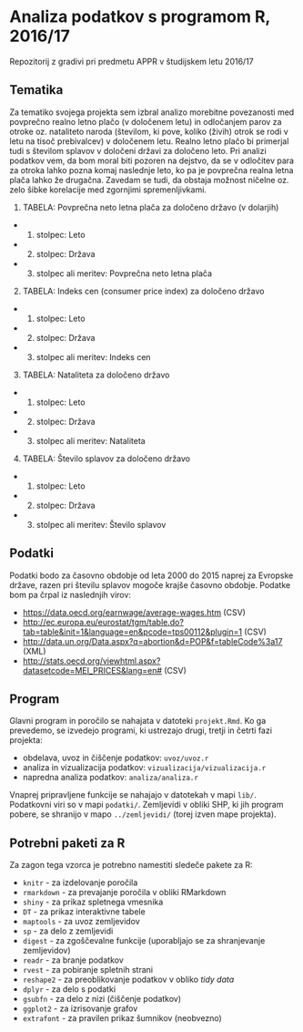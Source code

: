 # Analiza podatkov s programom R, 2016/17

Repozitorij z gradivi pri predmetu APPR v študijskem letu 2016/17

## Tematika

Za tematiko svojega projekta sem izbral analizo morebitne povezanosti med povprečno realno letno plačo (v določenem letu) in odločanjem parov za otroke oz. nataliteto naroda (številom, ki pove, koliko (živih) otrok se rodi v letu na tisoč prebivalcev) v določenem letu. Realno letno plačo bi primerjal tudi s številom splavov v določeni državi za določeno leto. Pri analizi podatkov vem, da bom moral biti pozoren na dejstvo, da se v odločitev para za otroka lahko pozna komaj naslednje leto, ko pa je povprečna realna letna plača lahko že drugačna. Zavedam se tudi, da obstaja možnost ničelne oz. zelo šibke korelacije med zgornjimi spremenljivkami.

1. TABELA: Povprečna neto letna plača za določeno državo (v dolarjih)
* 1. stolpec: Leto
* 2. stolpec: Država
* 3. stolpec ali meritev: Povprečna neto letna plača

2. TABELA: Indeks cen (consumer price index) za določeno državo
* 1. stolpec: Leto
* 2. stolpec: Država
* 3. stolpec ali meritev: Indeks cen

3. TABELA: Nataliteta za določeno državo
* 1. stolpec: Leto
* 2. stolpec: Država
* 3. stolpec ali meritev: Nataliteta

4. TABELA: Število splavov za določeno državo
* 1. stolpec: Leto
* 2. stolpec: Država
* 3. stolpec ali meritev: Število splavov



## Podatki

Podatki bodo za časovno obdobje od leta 2000 do 2015 naprej za Evropske države, razen pri številu splavov mogoče krajše časovno obdobje. Podatke bom pa črpal iz naslednjih virov:
* https://data.oecd.org/earnwage/average-wages.htm (CSV)
* http://ec.europa.eu/eurostat/tgm/table.do?tab=table&init=1&language=en&pcode=tps00112&plugin=1 (CSV)
* http://data.un.org/Data.aspx?q=abortion&d=POP&f=tableCode%3a17 (XML)
* http://stats.oecd.org/viewhtml.aspx?datasetcode=MEI_PRICES&lang=en# (CSV)


## Program

Glavni program in poročilo se nahajata v datoteki `projekt.Rmd`. Ko ga prevedemo,
se izvedejo programi, ki ustrezajo drugi, tretji in četrti fazi projekta:

* obdelava, uvoz in čiščenje podatkov: `uvoz/uvoz.r`
* analiza in vizualizacija podatkov: `vizualizacija/vizualizacija.r`
* napredna analiza podatkov: `analiza/analiza.r`

Vnaprej pripravljene funkcije se nahajajo v datotekah v mapi `lib/`. Podatkovni
viri so v mapi `podatki/`. Zemljevidi v obliki SHP, ki jih program pobere, se
shranijo v mapo `../zemljevidi/` (torej izven mape projekta).

## Potrebni paketi za R

Za zagon tega vzorca je potrebno namestiti sledeče pakete za R:

* `knitr` - za izdelovanje poročila
* `rmarkdown` - za prevajanje poročila v obliki RMarkdown
* `shiny` - za prikaz spletnega vmesnika
* `DT` - za prikaz interaktivne tabele
* `maptools` - za uvoz zemljevidov
* `sp` - za delo z zemljevidi
* `digest` - za zgoščevalne funkcije (uporabljajo se za shranjevanje zemljevidov)
* `readr` - za branje podatkov
* `rvest` - za pobiranje spletnih strani
* `reshape2` - za preoblikovanje podatkov v obliko *tidy data*
* `dplyr` - za delo s podatki
* `gsubfn` - za delo z nizi (čiščenje podatkov)
* `ggplot2` - za izrisovanje grafov
* `extrafont` - za pravilen prikaz šumnikov (neobvezno)
